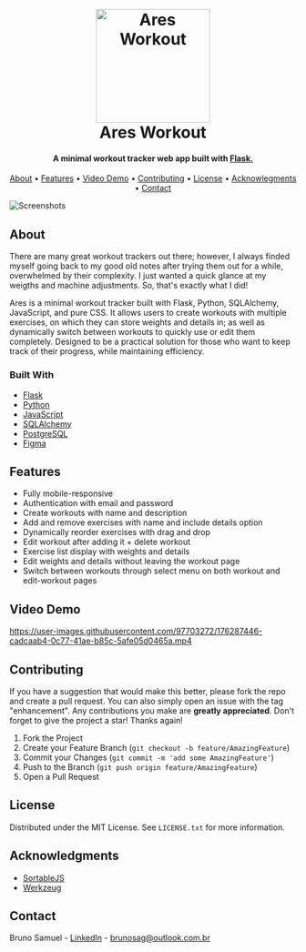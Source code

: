 <h1 align="center">
    <br>
    <a href="https://www.aresworkout.tk/">
        <img src="https://user-images.githubusercontent.com/97703272/175403487-6ce8b337-d6bd-4d0d-9dc4-16b57b891706.png" alt="Ares Workout" width="200">
    </a>
    <br>
    Ares Workout
    <br>
</h1>

<h4 align="center">A minimal workout tracker web app built with <a href="https://flask.palletsprojects.com/" target="_blank">Flask.</a></h4>

<p align="center">
    <a href="#about">About</a> •
    <a href="#features">Features</a> •
    <a href="#video-demo">Video Demo</a> •
    <a href="#contributing">Contributing</a> •
    <a href="#license">License</a> •
    <a href="#acknowledgments">Acknowlegments</a> •
    <a href="#contact">Contact</a>
</p>

![Screenshots](https://user-images.githubusercontent.com/97703272/175546196-259a3f7c-5ea3-47ba-bd68-d895663ef473.png)

## About

There are many great workout trackers out there; however, I always finded myself going back to my good old notes after trying them out for a while, overwhelmed by their complexity. I just wanted a quick glance at my weigths and machine adjustments. So, that's exactly what I did!

Ares is a minimal workout tracker built with Flask, Python, SQLAlchemy, JavaScript, and pure CSS. It allows users to create workouts with multiple exercises, on which they can store weights and details in; as well as dynamically switch between workouts to quickly use or edit them completely. Designed to be a practical solution for those who want to keep track of their progress, while maintaining efficiency.

### Built With

-   [Flask](https://flask.palletsprojects.com/)
-   [Python](https://www.python.org/)
-   [JavaScript](https://www.javascript.com/)
-   [SQLAlchemy](https://www.sqlalchemy.org/)
-   [PostgreSQL](https://www.postgresql.org/)
-   [Figma](https://www.figma.com/ui-design-tool/)

## Features

-   Fully mobile-responsive
-   Authentication with email and password
-   Create workouts with name and description
-   Add and remove exercises with name and include details option
-   Dynamically reorder exercises with drag and drop
-   Edit workout after adding it + delete workout
-   Exercise list display with weights and details
-   Edit weights and details without leaving the workout page
-   Switch between workouts through select menu on both workout and edit-workout pages

## Video Demo

https://user-images.githubusercontent.com/97703272/176287446-cadcaab4-0c77-41ae-b85c-5afe05d0465a.mp4

## Contributing

If you have a suggestion that would make this better, please fork the repo and create a pull request. You can also simply open an issue with the tag "enhancement". Any contributions you make are **greatly appreciated**.
Don't forget to give the project a star! Thanks again!

1. Fork the Project
2. Create your Feature Branch (`git checkout -b feature/AmazingFeature`)
3. Commit your Changes (`git commit -m 'add some AmazingFeature'`)
4. Push to the Branch (`git push origin feature/AmazingFeature`)
5. Open a Pull Request

## License

Distributed under the MIT License. See `LICENSE.txt` for more information.

## Acknowledgments

-   [SortableJS](https://github.com/SortableJS/Sortable)
-   [Werkzeug](https://werkzeug.palletsprojects.com)

## Contact

Bruno Samuel - [LinkedIn](https://www.linkedin.com/in/brunosag/) - brunosag@outlook.com.br
